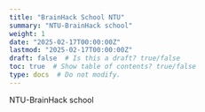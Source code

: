 ```yaml
---
title: "BrainHack School NTU"
summary: "NTU-BrainHack school"
weight: 1
date: "2025-02-17T00:00:00Z"
lastmod: "2025-02-17T00:00:00Z"
draft: false  # Is this a draft? true/false
toc: true  # Show table of contents? true/false
type: docs  # Do not modify.
---
```


NTU-BrainHack school  
